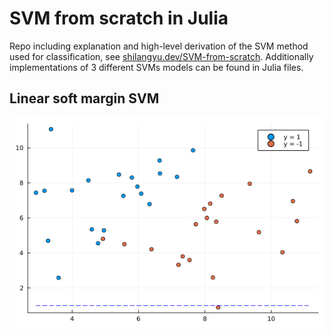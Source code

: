 # SVM from scratch in Julia

Repo including explanation and high-level derivation of the SVM method used for classification, see [shilangyu.dev/SVM-from-scratch](https://shilangyu.dev/SVM-from-scratch). Additionally implementations of 3 different SVMs models can be found in Julia files.

## Linear soft margin SVM

![](animations/linear_soft_margin.gif)
